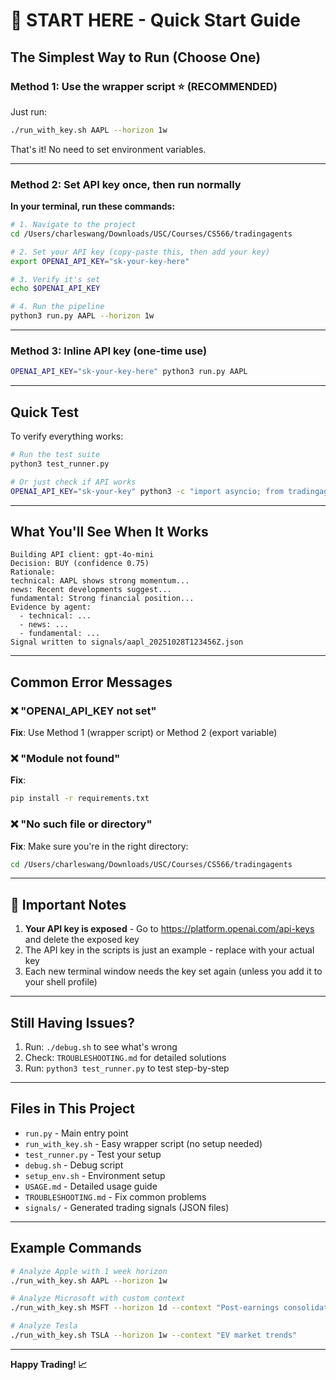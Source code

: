 # 🚀 START HERE - Quick Start Guide

## The Simplest Way to Run (Choose One)

### Method 1: Use the wrapper script ⭐ (RECOMMENDED)

Just run:
```bash
./run_with_key.sh AAPL --horizon 1w
```

That's it! No need to set environment variables.

---

### Method 2: Set API key once, then run normally

**In your terminal, run these commands:**

```bash
# 1. Navigate to the project
cd /Users/charleswang/Downloads/USC/Courses/CS566/tradingagents

# 2. Set your API key (copy-paste this, then add your key)
export OPENAI_API_KEY="sk-your-key-here"

# 3. Verify it's set
echo $OPENAI_API_KEY

# 4. Run the pipeline
python3 run.py AAPL --horizon 1w
```

---

### Method 3: Inline API key (one-time use)

```bash
OPENAI_API_KEY="sk-your-key-here" python3 run.py AAPL
```

---

## Quick Test

To verify everything works:

```bash
# Run the test suite
python3 test_runner.py

# Or just check if API works
OPENAI_API_KEY="sk-your-key" python3 -c "import asyncio; from tradingagents.llm import build_client; print(asyncio.run(build_client().complete([{'role':'user','content':'hi'}])))"
```

---

## What You'll See When It Works

```
Building API client: gpt-4o-mini
Decision: BUY (confidence 0.75)
Rationale:
technical: AAPL shows strong momentum...
news: Recent developments suggest...
fundamental: Strong financial position...
Evidence by agent:
  - technical: ...
  - news: ...
  - fundamental: ...
Signal written to signals/aapl_20251028T123456Z.json
```

---

## Common Error Messages

### ❌ "OPENAI_API_KEY not set"
**Fix**: Use Method 1 (wrapper script) or Method 2 (export variable)

### ❌ "Module not found"
**Fix**: 
```bash
pip install -r requirements.txt
```

### ❌ "No such file or directory"
**Fix**: Make sure you're in the right directory:
```bash
cd /Users/charleswang/Downloads/USC/Courses/CS566/tradingagents
```

---

## 📝 Important Notes

1. **Your API key is exposed** - Go to https://platform.openai.com/api-keys and delete the exposed key
2. The API key in the scripts is just an example - replace with your actual key
3. Each new terminal window needs the key set again (unless you add it to your shell profile)

---

## Still Having Issues?

1. Run: `./debug.sh` to see what's wrong
2. Check: `TROUBLESHOOTING.md` for detailed solutions
3. Run: `python3 test_runner.py` to test step-by-step

---

## Files in This Project

- `run.py` - Main entry point
- `run_with_key.sh` - Easy wrapper script (no setup needed)
- `test_runner.py` - Test your setup
- `debug.sh` - Debug script
- `setup_env.sh` - Environment setup
- `USAGE.md` - Detailed usage guide
- `TROUBLESHOOTING.md` - Fix common problems
- `signals/` - Generated trading signals (JSON files)

---

## Example Commands

```bash
# Analyze Apple with 1 week horizon
./run_with_key.sh AAPL --horizon 1w

# Analyze Microsoft with custom context
./run_with_key.sh MSFT --horizon 1d --context "Post-earnings consolidation"

# Analyze Tesla
./run_with_key.sh TSLA --horizon 1w --context "EV market trends"
```

---

**Happy Trading! 📈**



